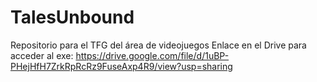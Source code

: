 # TalesUnbound
Repositorio para el TFG del área de videojuegos
Enlace en el Drive para acceder al exe: https://drive.google.com/file/d/1uBP-PHejHfH7ZrkRpRcRz9FuseAxp4R9/view?usp=sharing 

